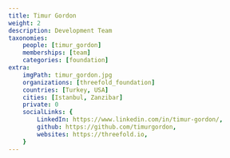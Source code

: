```yaml
---
title: Timur Gordon
weight: 2
description: Development Team
taxonomies:
    people: [timur_gordon]
    memberships: [team]
    categories: [foundation]
extra:
    imgPath: timur_gordon.jpg
    organizations: [threefold_foundation]
    countries: [Turkey, USA]
    cities: [Istanbul, Zanzibar]
    private: 0
    socialLinks: {
        LinkedIn: https://www.linkedin.com/in/timur-gordon/,
        github: https://github.com/timurgordon,
        websites: https://threefold.io,
    }
---
```


<!--

I'm a software developer who loves nature and believes in using tech to help the planet and people. My background is in computer science, but I've also dabbled in math, philosophy, and cybersecurity. I'm really into open source because I think working together and sharing ideas is the way to go. When I'm not coding, I like to get outside and enjoy the outdoors. I'm here to do my bit, combining my interests and skills to make a difference with tech.

--!>